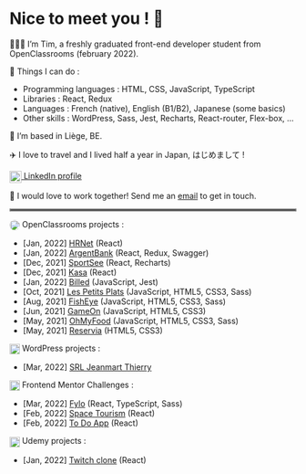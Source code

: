 # Nice to meet you ! 👋

🧑🏻‍🎓 I’m Tim, a freshly graduated front-end developer student from OpenClassrooms (february 2022). 

🔧 Things I can do :

- Programming languages : HTML, CSS, JavaScript, TypeScript
- Libraries : React, Redux
- Languages : French (native), English (B1/B2), Japanese (some basics)
- Other skills : WordPress, Sass, Jest, Recharts, React-router, Flex-box, ...

🍟 I’m based in Liège, BE.

✈️ I love to travel and I lived half a year in Japan, はじめまして !

<a href="https://www.linkedin.com/in/tim-jeanmart-29540020b" target="blank"><img align="center" src="https://img.icons8.com/color/48/000000/linkedin.png" alt="LinkedIn icon by Icons8" height="21" /> LinkedIn profile</a>

📧 I would love to work together! Send me an [email](mailto:tim.jeanmart@hotmail.com) to get in touch.

<hr style="border:2px solid gray"> </hr>

<img align="center" src="https://www.jobirl.com/images/societe/1621324779.jpg" alt="OpenClassrooms Icon" height="18" style="border-radius:20px"/> OpenClassrooms projects :

- [Jan, 2022] [HRNet](https://github.com/Tim-jn/TimothyJeanmart_14_07012022) (React)
- [Jan, 2022] [ArgentBank](https://github.com/Tim-jn/TimothyJeanmart_13_17122021) (React, Redux, Swagger)
- [Dec, 2021] [SportSee](https://github.com/Tim-jn/TimothyJeanmart_12_29112021) (React, Recharts)
- [Dec, 2021] [Kasa](https://github.com/Tim-jn/TimothyJeanmart_11_07112021) (React)
- [Jan, 2022] [Billed](https://github.com/Tim-jn/TimothyJeanmart_9_11102021) (JavaScript, Jest)
- [Oct, 2021] [Les Petits Plats](https://github.com/Tim-jn/TimothyJeanmart_7_24082021) (JavaScript, HTML5, CSS3, Sass)
- [Aug, 2021] [FishEye](https://github.com/Tim-jn/TimothyJeanmart_6_01072021) (JavaScript, HTML5, CSS3, Sass)
- [Jun, 2021] [GameOn](https://github.com/Tim-jn/TimothyJeanmart_4_01062021) (JavaScript, HTML5, CSS3)
- [May, 2021] [OhMyFood](https://github.com/Tim-jn/TimothyJeanmart_3_10052021) (JavaScript, HTML5, CSS3, Sass)
- [May, 2021] [Reservia](https://github.com/Tim-jn/TimothyJeanmart_2_16042021) (HTML5, CSS3)

<img align="center" src="https://img.icons8.com/fluency/48/000000/wordpress.png" alt="WordPress Icon" height="18"/> WordPress projects :

- [Mar, 2022] [SRL Jeanmart Thierry](https://jeanmartth.be/)

<img align="center" src="https://nitter.net/pic/profile_images%2F1047378912819531776%2Fjg7V1u54.jpg" alt="Frontend Mentor Icon" height="18" /> Frontend Mentor Challenges : 

- [Mar, 2022] [Fylo](https://github.com/Tim-jn/Fylo) (React, TypeScript, Sass)
- [Feb, 2022] [Space Tourism](https://github.com/Tim-jn/space-tourism) (React)
- [Feb, 2022] [To Do App](https://github.com/Tim-jn/to-do-app) (React)

<img align="center" src="https://img.icons8.com/external-tal-revivo-color-tal-revivo/24/000000/external-udemycom-is-an-online-learning-and-teaching-platform-logo-color-tal-revivo.png" alt="Udemy icon by Icons8" height="18" /> Udemy projects : 

- [Jan, 2022] [Twitch clone](https://github.com/Tim-jn/twitch-clone) (React)
